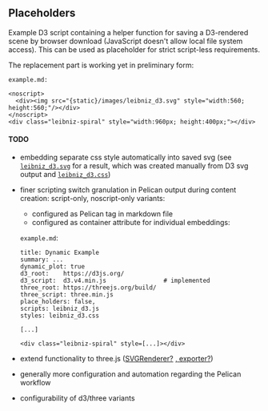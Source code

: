 ## Placeholders

Example D3 script containing a helper function for saving a D3-rendered scene by browser download (JavaScript doesn't allow local file system access). This can be used as placeholder for strict script-less requirements.

The replacement part is working yet in preliminary form:

`example.md:`
```
<noscript>
  <div><img src="{static}/images/leibniz_d3.svg" style="width:560; height:560;"/></div>
</noscript>
<div class="leibniz-spiral" style="width:960px; height:400px;"></div>
```

#### TODO

- embedding separate css style automatically into saved svg (see [`leibniz_d3.svg`](./leibniz_d3.svg) for a result, which was created manually from D3 svg output and [`leibniz_d3.css`](./leibniz_d3.css))
- finer scripting switch granulation in Pelican output during content creation: script-only, noscript-only variants:

    - configured as Pelican tag in markdown file
    - configured as container attribute for individual embeddings: 
     
  `example.md`:
    ``` 
    title: Dynamic Example
    summary: ...
    dynamic_plot: true   
    d3_root:    https://d3js.org/
    d3_script:  d3.v4.min.js                # implemented
    three_root: https://threejs.org/build/    
    three_script: three.min.js
    place_holders: false,
    scripts: leibniz_d3.js   
    styles: leibniz_d3.css  
  
    [...]

    <div class="leibniz-spiral" style=[...]></div>
    ``` 

- extend functionality to three.js ([SVGRenderer?](https://threejs.org/docs/#examples/en/renderers/SVGRenderer) [, exporter?](https://github.com/elifitch/three-svg-export/blob/master/src/index.js))
- generally more configuration and automation regarding the Pelican workflow
- configurability of d3/three variants
